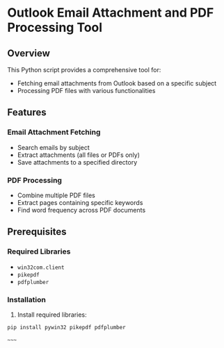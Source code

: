 # Outlook Email Attachment and PDF Processing Tool

## Overview

This Python script provides a comprehensive tool for:
- Fetching email attachments from Outlook based on a specific subject
- Processing PDF files with various functionalities

## Features

### Email Attachment Fetching
- Search emails by subject
- Extract attachments (all files or PDFs only)
- Save attachments to a specified directory

### PDF Processing
- Combine multiple PDF files
- Extract pages containing specific keywords
- Find word frequency across PDF documents

## Prerequisites

### Required Libraries
- `win32com.client`
- `pikepdf`
- `pdfplumber`

### Installation

1. Install required libraries:
```bash
pip install pywin32 pikepdf pdfplumber

~~~